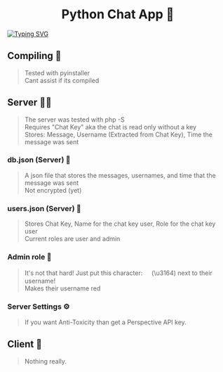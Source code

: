<h1 align="center">Python Chat App 💬</h1>  

[![Typing SVG](https://readme-typing-svg.demolab.com?font=Fira+Code&pause=1000&width=435&lines=Coded+in+PHP%2C+Python;Open+source+(GNU+GPLv3);Backward+Compatible+)](https://git.io/typing-svg)


## Compiling 💽
> Tested with pyinstaller  
> Cant assist if its compiled

## Server 👨‍💻
> The server was tested with php -S   
> Requires "Chat Key" aka the chat is read only without a key  
> Stores: Message, Username (Extracted from Chat Key), Time the message was sent
### db.json (Server) 💾
> A json file that stores the messages, usernames, and time that the message was sent  
> Not encrypted (yet)
### users.json (Server) 💾
> Stores Chat Key, Name for the chat key user, Role for the chat key user  
> Current roles are user and admin
### Admin role 🚨
> It's not that hard! Just put this character: ㅤ (\u3164) next to their username!   
> Makes their username red   
### Server Settings ⚙️
> If you want Anti-Toxicity than get a Perspective API key.  
## Client 🧮
> Nothing really.
